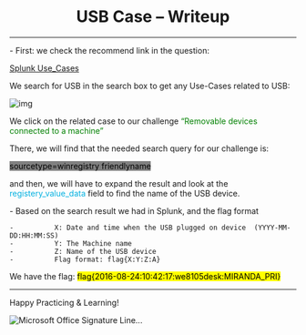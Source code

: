 <center><b><h1>USB Case – Writeup</h1></b></center>

***

 

\-     First: we check the recommend link in the question: 

[Splunk Use_Cases](https://lantern.splunk.com/Security/Use_Cases)

We search for USB in the search box to get any Use-Cases related to USB:

 

![img](https://s2.loli.net/2023/11/27/da2NM5R9PBxzIrt.jpg)

 

We click on the related case to our challenge <font color='green'>“Removable devices connected to a machine”</font>

 

There, we will find that the needed search query for our challenge is: 

 

<mark style="background-color:grey">sourcetype=winregistry friendlyname</mark>

 

and then, we will have to expand the result and look at the <font color='roylblue'>registery_value_data</font> field to find the name of the USB device.

 

\-     Based on the search result we had in Splunk, and the flag format

```
-          X: Date and time when the USB plugged on device  (YYYY-MM-DD:HH:MM:SS)
-          Y: The Machine name 
-          Z: Name of the USB device
-          Flag format: flag{X:Y:Z:A}
```

 

We have the flag:       <mark> flag{2016-08-24:10:42:17:we8105desk:MIRANDA_PRI}</mark>

***

 

Happy Practicing & Learning!

![Microsoft Office Signature Line...](https://s2.loli.net/2023/11/27/AdW3yEBXLRlZ6pY.png)